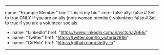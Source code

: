 <!-- This is a sample file to guide new members on how to add themselves to the community page. -->
<!-- After you've made your changes, please DELETE these TWO lines of comments, beginning from the first < to the last > before you commit your changes. --> 
---
name: "Example Member"
bio: "This is my bio."
core: false
ally: false          # Set to true ONLY if you are an ally (non-woman member)
volunteer: false     # Set to true if you are a volunteer
socials:
  - name: "LinkedIn"
    href: "https://www.linkedin.com/in/victoria2666/"
  - name: "Twitter"
    href: "https://twitter.com/lo_victoria2666"
  - name: "GitHub"
    href: "https://github.com/steffy-lo"
---
